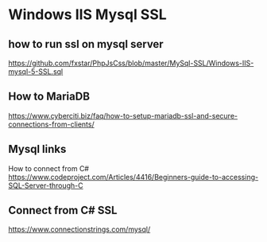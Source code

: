 # Windows IIS Mysql SSL

## how to run ssl on mysql server
https://github.com/fxstar/PhpJsCss/blob/master/MySql-SSL/Windows-IIS-mysql-5-SSL.sql

## How to MariaDB
https://www.cyberciti.biz/faq/how-to-setup-mariadb-ssl-and-secure-connections-from-clients/

## Mysql links
How to connect from C#
https://www.codeproject.com/Articles/4416/Beginners-guide-to-accessing-SQL-Server-through-C

## Connect from C# SSL
https://www.connectionstrings.com/mysql/
